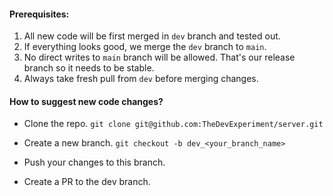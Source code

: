 
#### Prerequisites:
1. All new code will be first merged in `dev` branch and tested out.
2. If everything looks good, we merge the `dev` branch to `main`.
3. No direct writes to `main` branch will be allowed. That's our release branch so it needs to be stable.
4. Always take fresh pull from `dev` before merging changes.


#### How to suggest new code changes? 

- Clone the repo.
`git clone git@github.com:TheDevExperiment/server.git`

- Create a new branch.
`git checkout -b dev_<your_branch_name>`

- Push your changes to this branch.
- Create a PR to the dev branch. 


